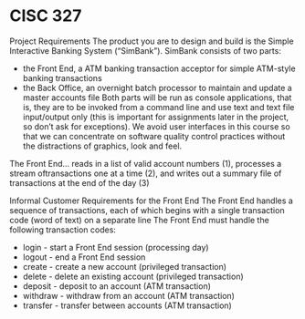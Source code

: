 # CISC 327

Project Requirements
The product you are to design and build is the Simple Interactive Banking System
(“SimBank”). SimBank consists of two parts:
 - the Front End, a ATM banking transaction acceptor for simple ATM-style
banking transactions
 - the Back Office, an overnight batch processor to maintain and update a
master accounts file
Both parts will be run as console applications, that is, they are to be invoked from a
command line and use text and text file input/output only (this is important for
assignments later in the project, so don’t ask for exceptions). We avoid user interfaces
in this course so that we can concentrate on software quality control practices without
the distractions of graphics, look and feel.

The Front End...
reads in a list of valid account numbers (1), 
processes a stream oftransactions one at a time (2), 
and writes out a summary file of transactions at the end of the day (3)

Informal Customer Requirements for the Front End
The Front End handles a sequence of transactions, each of which begins with a single
transaction code (word of text) on a separate line
The Front End must handle the following transaction codes: 
- login - start a Front End session (processing day) 
- logout - end a Front End session 
- create - create a new account (privileged transaction) 
- delete - delete an existing account (privileged transaction) 
- deposit - deposit to an account (ATM transaction) 
- withdraw - withdraw from an account (ATM transaction) 
- transfer - transfer between accounts (ATM transaction)
